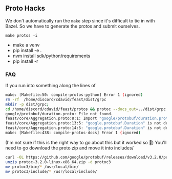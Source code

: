 ## Proto Hacks
We don't automatically run the `make` step since it's difficult to tie in with Bazel.
So we have to generate the protos and submit ourselves.

`make protos -i`

- make a venv
- pip install -e .
- nvm install sdk/python/requirements
- pip install -r

### FAQ
If you run into something along the lines of
```sh
make: [Makefile:50: compile-protos-python] Error 1 (ignored)
rm -rf  /home/discord/cdavid/feast/dist/grpc
mkdir -p dist/grpc;
cd /home/discord/cdavid/feast/protos && protoc --docs_out=../dist/grpc feast/*/*.proto
google/protobuf/duration.proto: File not found.
feast/core/Aggregation.proto:8:1: Import "google/protobuf/duration.proto" was not found or had errors.
feast/core/Aggregation.proto:13:5: "google.protobuf.Duration" is not defined.
feast/core/Aggregation.proto:14:5: "google.protobuf.Duration" is not defined.
make: [Makefile:438: compile-protos-docs] Error 1 (ignored)
```

(I'm not sure if this is the right way to go about this but it worked so :shrug:)
You'll need to go download the proto zip and move it into includes/
```sh
curl -OL https://github.com/google/protobuf/releases/download/v3.2.0/protoc-3.2.0-linux-x86_64.zip
unzip protoc-3.2.0-linux-x86_64.zip -d protoc3
mv protoc3/bin/* /usr/local/bin/
mv protoc3/include/* /usr/local/include/
```
